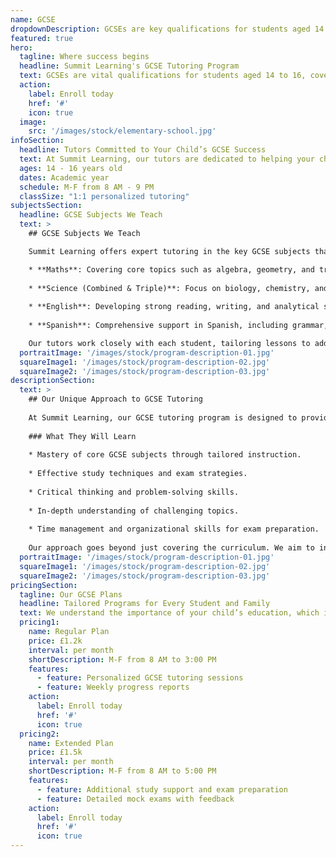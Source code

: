 ```yaml
---
name: GCSE
dropdownDescription: GCSEs are key qualifications for students aged 14 to 16 in the UK, covering essential subjects and serving as a foundation for future academic and career paths.
featured: true
hero:
  tagline: Where success begins
  headline: Summit Learning's GCSE Tutoring Program
  text: GCSEs are vital qualifications for students aged 14 to 16, covering a wide range of subjects and preparing them for further education and future opportunities.
  action:
    label: Enroll today
    href: '#'
    icon: true
  image:
    src: '/images/stock/elementary-school.jpg'
infoSection:
  headline: Tutors Committed to Your Child’s GCSE Success
  text: At Summit Learning, our tutors are dedicated to helping your child excel in their GCSEs. We provide personalized instruction to build confidence and ensure academic success, focusing on each student's strengths and areas for growth.
  ages: 14 - 16 years old
  dates: Academic year
  schedule: M-F from 8 AM - 9 PM
  classSize: "1:1 personalized tutoring"
subjectsSection:
  headline: GCSE Subjects We Teach
  text: >
    ## GCSE Subjects We Teach

    Summit Learning offers expert tutoring in the key GCSE subjects that are essential for academic success. Our GCSE subjects include:

    * **Maths**: Covering core topics such as algebra, geometry, and trigonometry.
    
    * **Science (Combined & Triple)**: Focus on biology, chemistry, and physics to help students excel in both combined and triple science pathways.
    
    * **English**: Developing strong reading, writing, and analytical skills, essential for both English language and literature exams.
    
    * **Spanish**: Comprehensive support in Spanish, including grammar, vocabulary, and oral practice.

    Our tutors work closely with each student, tailoring lessons to address their specific needs and ensuring they are well-prepared for their GCSE exams.
  portraitImage: '/images/stock/program-description-01.jpg'
  squareImage1: '/images/stock/program-description-02.jpg'
  squareImage2: '/images/stock/program-description-03.jpg'
descriptionSection:
  text: >
    ## Our Unique Approach to GCSE Tutoring
    
    At Summit Learning, our GCSE tutoring program is designed to provide personalized support that aligns with each student's individual needs and learning style. We focus on building a solid foundation in key subjects, ensuring students not only understand the material but also develop the critical thinking skills needed to excel in their exams. Our experienced tutors work closely with each student, offering targeted guidance and strategies to boost confidence and academic performance.
    
    ### What They Will Learn
    
    * Mastery of core GCSE subjects through tailored instruction.
    
    * Effective study techniques and exam strategies.
    
    * Critical thinking and problem-solving skills.
    
    * In-depth understanding of challenging topics.
    
    * Time management and organizational skills for exam preparation.
    
    Our approach goes beyond just covering the curriculum. We aim to inspire a love for learning and help students develop the skills they need to succeed not just in their GCSEs, but in their future academic pursuits. With our support, students are well-prepared to tackle their exams with confidence and achieve their full potential.
  portraitImage: '/images/stock/program-description-01.jpg'
  squareImage1: '/images/stock/program-description-02.jpg'
  squareImage2: '/images/stock/program-description-03.jpg'
pricingSection:
  tagline: Our GCSE Plans
  headline: Tailored Programs for Every Student and Family
  text: We understand the importance of your child’s education, which is why we offer flexible GCSE tutoring plans to fit every student's needs and schedule.
  pricing1:
    name: Regular Plan
    price: £1.2k
    interval: per month
    shortDescription: M-F from 8 AM to 3:00 PM
    features:
      - feature: Personalized GCSE tutoring sessions
      - feature: Weekly progress reports
    action:
      label: Enroll today
      href: '#'
      icon: true
  pricing2:
    name: Extended Plan
    price: £1.5k
    interval: per month
    shortDescription: M-F from 8 AM to 5:00 PM
    features:
      - feature: Additional study support and exam preparation
      - feature: Detailed mock exams with feedback
    action:
      label: Enroll today
      href: '#'
      icon: true
---
```

